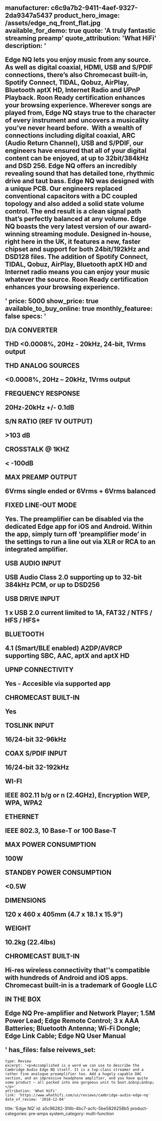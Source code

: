manufacturer: c6c9a7b2-9411-4aef-9327-2da9347a5437
product_hero_image: /assets/edge_nq_front_flat.jpg
available_for_demo: true
quote: 'A truly fantastic streaming preamp'
quote_attribution: 'What HiFi'
description: '<p>Edge NQ lets you enjoy music from any source. As well as digital coaxial, HDMI, USB and S/PDIF connections, there’s also Chromecast built-in, Spotify Connect, TIDAL, Qobuz, AirPlay, Bluetooth aptX HD, Internet Radio and UPnP Playback. Roon Ready certification enhances your browsing experience. Wherever songs are played from, Edge NQ stays true to the character of every instrument and uncovers a musicality you’ve never heard before.&nbsp; With a wealth of connections including digital coaxial, ARC (Audio Return Channel), USB and S/PDIF, our engineers have ensured that all of your digital content can be enjoyed, at up to 32bit/384kHz and DSD 256. Edge NQ offers an incredibly revealing sound that has detailed tone, rhythmic drive and taut bass. Edge NQ&nbsp;was designed with a unique PCB. Our engineers replaced conventional capacitors with a DC coupled topology and also added a solid state volume control. The end result is a clean signal path that’s perfectly balanced at any volume. Edge NQ boasts the very latest version of our award-winning streaming module. Designed in-house, right here in the UK, it features a new, faster chipset and support for both 24bit/192kHz and DSD128 files. The addition of Spotify Connect, TIDAL, Qobuz, AirPlay, Bluetooth aptX HD and Internet radio means you can enjoy your music whatever the source. Roon Ready certification enhances your browsing experience.&nbsp;</p>'
price: 5000
show_price: true
available_to_buy_online: true
monthly_featuree: false
specs: '<p>D/A CONVERTER</p><p>THD &lt;0.0008%, 20Hz - 20kHz, 24-bit, 1Vrms output</p><p>THD ANALOG SOURCES</p><p>&lt;0.0008%, 20Hz – 20kHz, 1Vrms output</p><p>FREQUENCY RESPONSE</p><p>20Hz-20kHz +/- 0.1dB</p><p>S/N RATIO (REF 1V OUTPUT)</p><p>&gt;103 dB</p><p>CROSSTALK @ 1KHZ</p><p>&lt; -100dB</p><p>MAX PREAMP OUTPUT</p><p>6Vrms single ended or 6Vrms + 6Vrms balanced</p><p>FIXED LINE-OUT MODE</p><p>Yes. The preamplifier can be disabled via the dedicated Edge app for iOS and Android. Within the app, simply turn off ‘preamplifier mode’ in the settings to run a line out via XLR or RCA to an integrated amplifier.</p><p>USB AUDIO INPUT</p><p>USB Audio Class 2.0 supporting up to 32-bit 384kHz PCM, or up to DSD256</p><p>USB DRIVE INPUT</p><p>1 x USB 2.0 current limited to 1A, FAT32 / NTFS / HFS / HFS+</p><p>BLUETOOTH</p><p>4.1 (Smart/BLE enabled) A2DP/AVRCP supporting SBC, AAC, aptX and aptX HD</p><p>UPNP CONNECTIVITY</p><p>Yes - Accesible via supported app</p><p>CHROMECAST BUILT-IN</p><p>Yes</p><p>TOSLINK INPUT</p><p>16/24-bit 32-96kHz</p><p>COAX S/PDIF INPUT</p><p>16/24-bit 32-192kHz</p><p>WI-FI</p><p>IEEE 802.11 b/g or n (2.4GHz), Encryption WEP, WPA, WPA2</p><p>ETHERNET</p><p>IEEE 802.3, 10 Base-T or 100 Base-T</p><p>MAX POWER CONSUMPTION</p><p>100W</p><p>STANDBY POWER CONSUMPTION</p><p>&lt;0.5W</p><p>DIMENSIONS</p><p>120 x 460 x 405mm (4.7 x 18.1 x 15.9”)</p><p>WEIGHT</p><p>10.2kg (22.4lbs)</p><p>CHROMECAST BUILT-IN</p><p>Hi-res wireless connectivity that''s compatible with hundreds of Android and iOS apps. Chromecast built-in is a trademark of Google LLC</p><p>IN THE BOX</p><p>Edge NQ Pre-amplifier and Network Player; 1.5M Power Lead; Edge Remote Control; 3 x AAA Batteries; Bluetooth Antenna; Wi-Fi Dongle; Edge Link Cable; Edge NQ User Manual</p>'
has_files: false
reivews_set:
  -
    type: Review
    excerpt: '<p>Accomplished is a word we can use to describe the Cambridge Audio Edge NQ itself. It is a top-class streamer and a rather fine analogue preamplifier too. Add a hugely capable DAC section, and an impressive headphone amplifier, and you have quite some product – all packed into one gorgeous unit to boot.&nbsp;&nbsp;</p>'
    attribution: 'What HiFi'
    link: 'https://www.whathifi.com/us/reviews/cambridge-audio-edge-nq'
    date_of_review: '2018-12-04'
title: 'Edge NQ'
id: a5c96282-3f4b-4bc7-acfc-5be5826258b5
product-categories: pre-amps
system_category: multi-function
